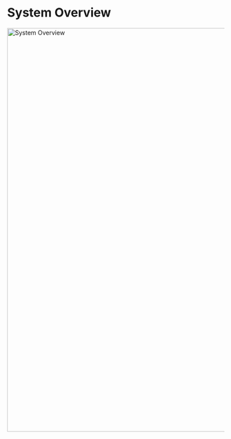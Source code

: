 # System Overview

<img width="937" alt="System Overview" loading="lazy" src="https://github.com/TrNgTien/saarm_go/assets/66483590/8ff2d44c-0765-4e02-a06f-5dea87cf1ae7">


